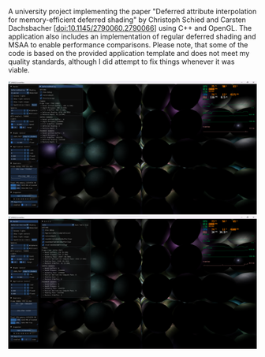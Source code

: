 A university project implementing the paper "Deferred attribute interpolation for memory-efficient deferred shading" by Christoph Schied and Carsten Dachsbacher [[doi:10.1145/2790060.2790066](https://doi.org/10.1145/2790060.2790066)] using C++ and OpenGL. The application also includes an implementation of regular deferred shading and MSAA to enable performance comparisons. Please note, that some of the code is based on the provided application template and does not meet my quality standards, although I did attempt to fix things whenever it was viable.

![Deferred Shading](pgr2_web/img/0.png)
![DAIS](pgr2_web/img/4.png)
